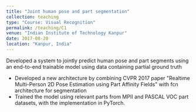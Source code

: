 ```yaml
---
title: "Joint human pose and part segmentation"
collection: teaching
type: "Course: Visual Recognition"
permalink: /teaching/C1
venue: "Indian Institute of Technology Kanpur"
date: 2017-08-20
location: "Kanpur, India"
---
```


Developed a system to jointly predict human pose and part segments using an end-to-end trainable model using data containing partial ground truth

* Developed a new architecture by combining CVPR 2017 paper "Realtime Multi-Person 2D Pose Estimation using Part Affinity Fields" with fcn architecture for segmentation
* Trained the model using relevant parts from MPII and PASCAL VOC part datasets, with the implementation in PyTorch.